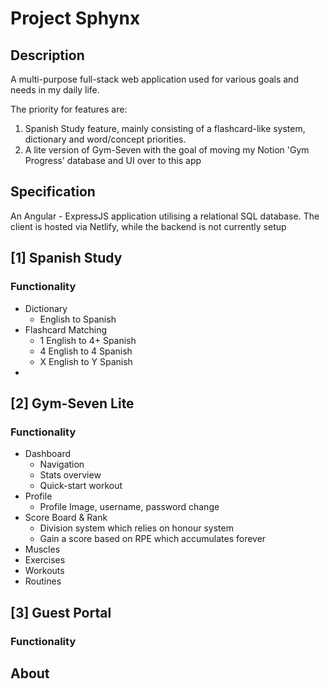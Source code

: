 # Project Sphynx

## Description
A multi-purpose full-stack web application used for various goals and needs in my daily life.

The priority for features are:

1. Spanish Study feature, mainly consisting of a flashcard-like system, dictionary and word/concept priorities.
2. A lite version of Gym-Seven with the goal of moving my Notion 'Gym Progress' database and UI over to this app

## Specification
An Angular - ExpressJS application utilising a relational SQL database.
The client is hosted via Netlify, while the backend is not currently setup

## [1] Spanish Study

### Functionality

* Dictionary
  * English to Spanish
* Flashcard Matching
  * 1 English to 4+ Spanish
  * 4 English to 4 Spanish
  * X English to Y Spanish
* 

## [2] Gym-Seven Lite

### Functionality

* Dashboard
  * Navigation
  * Stats overview
  * Quick-start workout
* Profile
  * Profile Image, username, password change
* Score Board & Rank
  * Division system which relies on honour system
  * Gain a score based on RPE which accumulates forever
* Muscles
* Exercises
* Workouts
* Routines

## [3] Guest Portal

### Functionality

## About
 